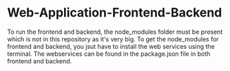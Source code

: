 # Web-Application-Frontend-Backend
To run the frontend and backend, the node_modules folder must be present which is not in this repository as it's very big.
To get the node_modules for frontend and backend, you jsut have to install the web services using the terminal. 
The webservices can be found in the package.json file in both frontend and backend.
